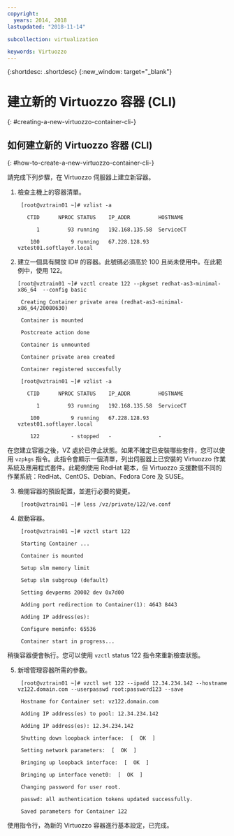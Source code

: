 ```yaml
---
copyright:
  years: 2014, 2018
lastupdated: "2018-11-14"

subcollection: virtualization

keywords: Virtuozzo
---
```

{:shortdesc: .shortdesc}
{:new_window: target="_blank"}

# 建立新的 Virtuozzo 容器 (CLI)
{: #creating-a-new-virtuozzo-container-cli-}

## 如何建立新的 Virtuozzo 容器 (CLI)
{: #how-to-create-a-new-virtuozzo-container-cli-}

請完成下列步驟，在 Virtuozzo 伺服器上建立新容器。

1. 檢查主機上的容器清單。

        [root@vztrain01 ~]# vzlist -a

          CTID      NPROC STATUS    IP_ADDR         HOSTNAME

             1         93 running   192.168.135.58  ServiceCT

           100          9 running   67.228.128.93   vztest01.softlayer.local

2. 建立一個具有開放 ID# 的容器。此號碼必須高於 100 且尚未使用中。在此範例中，使用 122。

       [root@vztrain01 ~]# vzctl create 122 --pkgset redhat-as3-minimal-x86_64  --config basic

        Creating Container private area (redhat-as3-minimal-x86_64/20080630)

        Container is mounted

        Postcreate action done

        Container is unmounted

        Container private area created

        Container registered succesfully

        [root@vztrain01 ~]# vzlist -a

          CTID      NPROC STATUS    IP_ADDR         HOSTNAME

             1         93 running   192.168.135.58  ServiceCT

           100          9 running   67.228.128.93   vztest01.softlayer.local

           122          - stopped   -               -

在您建立容器之後，VZ 處於已停止狀態。如果不確定已安裝哪些套件，您可以使用 `vzpkgs` 指令。此指令會顯示一個清單，列出伺服器上已安裝的 Virtuozzo 作業系統及應用程式套件。此範例使用 RedHat 範本，但 Virtuozzo 支援數個不同的作業系統：RedHat、CentOS、Debian、Fedora Core 及 SUSE。

3. 檢閱容器的預設配置，並進行必要的變更。

        [root@vztrain01 ~]# less /vz/private/122/ve.conf

4. 啟動容器。

        [root@vztrain01 ~]# vzctl start 122

        Starting Container ...

        Container is mounted

        Setup slm memory limit

        Setup slm subgroup (default)

        Setting devperms 20002 dev 0x7d00

        Adding port redirection to Container(1): 4643 8443

        Adding IP address(es):

        Configure meminfo: 65536

        Container start in progress...

稍後容器便會執行。您可以使用 `vzctl` status 122 指令來重新檢查狀態。

5. 新增管理容器所需的參數。

        [root@vztrain01 ~]# vzctl set 122 --ipadd 12.34.234.142 --hostname vz122.domain.com --userpasswd root:password123 --save

        Hostname for Container set: vz122.domain.com

        Adding IP address(es) to pool: 12.34.234.142

        Adding IP address(es): 12.34.234.142

        Shutting down loopback interface:  [  OK  ]

        Setting network parameters:  [  OK  ]

        Bringing up loopback interface:  [  OK  ]

        Bringing up interface venet0:  [  OK  ]

        Changing password for user root.

        passwd: all authentication tokens updated successfully.

        Saved parameters for Container 122

使用指令行，為新的 Virtuozzo 容器進行基本設定，已完成。
